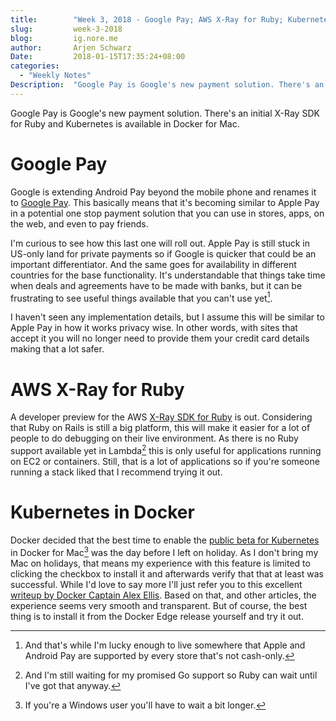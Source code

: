 ```yaml
---
title:        "Week 3, 2018 - Google Pay; AWS X-Ray for Ruby; Kubernetes in Docker"
slug:         week-3-2018
blog:         ig.nore.me  
author:       Arjen Schwarz  
Date:         2018-01-15T17:35:24+08:00
categories:   
  - "Weekly Notes"
Description:  "Google Pay is Google's new payment solution. There's an initial X-Ray SDK for Ruby and Kubernetes is available in Docker for Mac."
---
```


Google Pay is Google's new payment solution. There's an initial X-Ray SDK for Ruby and Kubernetes is available in Docker for Mac.

# Google Pay 

Google is extending Android Pay beyond the mobile phone and renames it to [Google Pay](https://www.blog.google/topics/shopping-payments/announcing-google-pay/). This basically means that it's becoming similar to Apple Pay in a potential one stop payment solution that you can use in stores, apps, on the web, and even to pay friends. 

I'm curious to see how this last one will roll out. Apple Pay is still stuck in US-only land for private payments so if Google is quicker that could be an important differentiator. And the same goes for availability in different countries for the base functionality. It's understandable that things take time when deals and agreements have to be made with banks, but it can be frustrating to see useful things available that you can't use yet[^1].

I haven't seen any implementation details, but I assume this will be similar to Apple Pay in how it works privacy wise. In other words, with sites that accept it you will no longer need to provide them your credit card details making that a lot safer.

# AWS X-Ray for Ruby

A developer preview for the AWS [X-Ray SDK for Ruby](https://github.com/aws/aws-xray-sdk-ruby) is out. Considering that Ruby on Rails is still a big platform, this will make it easier for a lot of people to do debugging on their live environment. As there is no Ruby support available yet in Lambda[^2] this is only useful for applications running on EC2 or containers. Still, that is a lot of applications so if you're someone running a stack liked that I recommend trying it out.

# Kubernetes in Docker

Docker decided that the best time to enable the [public beta for Kubernetes](https://blog.docker.com/2018/01/docker-mac-kubernetes/) in Docker for Mac[^3] was the day before I left on holiday. As I don't bring my Mac on holidays, that means my experience with this feature is limited to clicking the checkbox to install it and afterwards verify that that at least was successful. While I'd love to say more I'll just refer you to this excellent [writeup by Docker Captain Alex Ellis](https://blog.alexellis.io/docker-for-mac-with-kubernetes/). Based on that, and other articles, the experience seems very smooth and transparent. But of course, the best thing is to install it from the Docker Edge release yourself and try it out.

[^1]:	And that's while I'm lucky enough to live somewhere that Apple and Android Pay are supported by every store that's not cash-only.

[^2]:	And I'm still waiting for my promised Go support so Ruby can wait until I've got that anyway.

[^3]:	If you're a Windows user you'll have to wait a bit longer.
